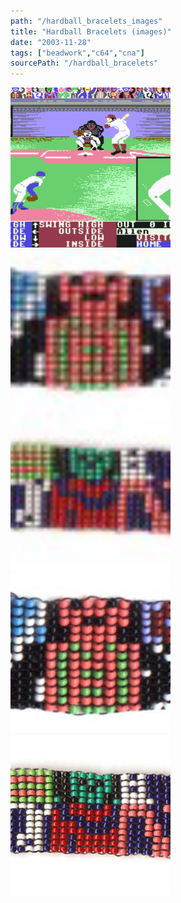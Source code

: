 ```yaml
---
path: "/hardball_bracelets_images"
title: "Hardball Bracelets (images)"
date: "2003-11-28"
tags: ["beadwork","c64","cna"]
sourcePath: "/hardball_bracelets"
---
```


 ![screenshot.gif_hexagon.png](screenshot.gif_hexagon.png) ![hardball_bracelet-300x43.jpg_hexagon.jpeg](hardball_bracelet-300x43.jpg_hexagon.jpeg) ![hardball2-300x52.jpg_hexagon.jpeg](hardball2-300x52.jpg_hexagon.jpeg) ![hardball_bracelet.jpg_hexagon.jpeg](hardball_bracelet.jpg_hexagon.jpeg) ![hardball2.jpg_hexagon.jpeg](hardball2.jpg_hexagon.jpeg)